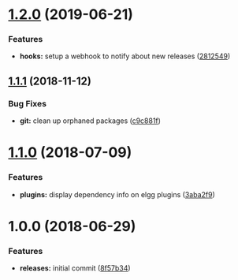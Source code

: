<a name="1.2.0"></a>
# [1.2.0](https://github.com/hypeJunctionPro/Elgg3-hypeGit/compare/1.1.1...1.2.0) (2019-06-21)


### Features

* **hooks:** setup a webhook to notify about new releases ([2812549](https://github.com/hypeJunctionPro/Elgg3-hypeGit/commit/2812549))



<a name="1.1.1"></a>
## [1.1.1](https://github.com/hypeJunctionPro/Elgg3-hypeGit/compare/1.1.0...1.1.1) (2018-11-12)


### Bug Fixes

* **git:** clean up orphaned packages ([c9c881f](https://github.com/hypeJunctionPro/Elgg3-hypeGit/commit/c9c881f))



<a name="1.1.0"></a>
# [1.1.0](https://github.com/hypeJunctionPro/Elgg3-hypeGit/compare/1.0.0...1.1.0) (2018-07-09)


### Features

* **plugins:** display dependency info on elgg plugins ([3aba2f9](https://github.com/hypeJunctionPro/Elgg3-hypeGit/commit/3aba2f9))



<a name="1.0.0"></a>
# 1.0.0 (2018-06-29)


### Features

* **releases:** initial commit ([8f57b34](https://github.com/hypeJunctionPro/Elgg3-hypeGit/commit/8f57b34))



